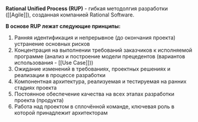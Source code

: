**Rational Unified Process (RUP)** - гибкая методолгия разработки ([[Agile]]), созданная компанией Rational Software.

**В основе RUP лежат следующие принципы:**
1) Ранняя идентификация и непрерывное (до окончания проекта) устранение основных рисков
2) Концентрация на выполнении требований заказчиков к исполняемой программе (анализ и построение модели прецедентов (вариантов использования - [[Use Case]]))
3) Ожидание изменений в требованиях, проектных решениях и реализации в процессе разработки
4) Компонентная архитектура, реализуемая и тестируемая на ранних стадиях проекта
5) Постоянное обеспечение качества на всех этапах разработки проекта (продукта)
6) Работа над проектом в сплочённой команде, ключевая роль в которой принадлежит архитекторам